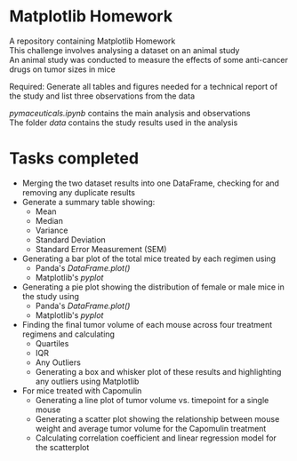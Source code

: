 # Matplotlib Homework
A repository containing Matplotlib Homework  
This challenge involves analysing a dataset on an animal study  
An animal study was conducted to measure the effects of some anti-cancer drugs on tumor sizes in mice  
 
Required: Generate all tables and figures needed for a technical report of the study and list three observations from the data  
  
_pymaceuticals.ipynb_ contains the main analysis and observations  
The folder _data_ contains the study results used in the analysis
# Tasks completed
- Merging the two dataset results into one DataFrame, checking for and removing any duplicate results
- Generate a summary table showing:
  - Mean
  - Median
  - Variance
  - Standard Deviation
  - Standard Error Measurement (SEM)
- Generating a bar plot of the total mice treated by each regimen using
  - Panda's _DataFrame.plot()_
  - Matplotlib's _pyplot_
- Generating a pie plot showing the distribution of female or male mice in the study using
  - Panda's _DataFrame.plot()_
  - Matplotlib's _pyplot_
- Finding the final tumor volume of each mouse across four treatment regimens and calculating
  - Quartiles
  - IQR
  - Any Outliers
  - Generating a box and whisker plot of these results and highlighting any outliers using Matplotlib
- For mice treated with Capomulin 
  - Generating a line plot of tumor volume vs. timepoint for a single mouse
  - Generating a scatter plot showing the relationship between mouse weight and average tumor volume for the Capomulin treatment
  - Calculating correlation coefficient and linear regression model for the scatterplot
